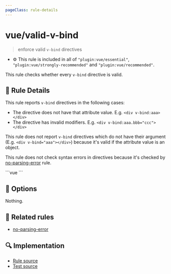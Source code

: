 ```yaml
---
pageClass: rule-details
---
```

# vue/valid-v-bind
> enforce valid `v-bind` directives

- :gear: This rule is included in all of `"plugin:vue/essential"`, `"plugin:vue/strongly-recommended"` and `"plugin:vue/recommended"`.

This rule checks whether every `v-bind` directive is valid.

## :book: Rule Details

This rule reports `v-bind` directives in the following cases:

- The directive does not have that attribute value. E.g. `<div v-bind:aaa></div>`
- The directive has invalid modifiers. E.g. `<div v-bind:aaa.bbb="ccc"></div>`

This rule does not report `v-bind` directives which do not have their argument (E.g. `<div v-bind="aaa"></div>`) because it's valid if the attribute value is an object.

This rule does not check syntax errors in directives because it's checked by [no-parsing-error] rule.

<eslint-code-block :rules="{'vue/valid-v-bind': ['error']}">
```vue
<template>
  <!-- ✓ GOOD -->
  <div v-bind="foo"/>
  <div v-bind:aaa="foo"/>
  <div :aaa="foo"/>
  <div :aaa.prop="foo"/>

  <!-- ✗ BAD -->
  <div v-bind/>
  <div :aaa/>
  <div v-bind:aaa.bbb="foo"/>
</template>
```
</eslint-code-block>

## :wrench: Options

Nothing.

## :couple: Related rules

- [no-parsing-error]


[no-parsing-error]: no-parsing-error.md

## :mag: Implementation

- [Rule source](https://github.com/vuejs/eslint-plugin-vue/blob/master/lib/rules/valid-v-bind.js)
- [Test source](https://github.com/vuejs/eslint-plugin-vue/blob/master/tests/lib/rules/valid-v-bind.js)
